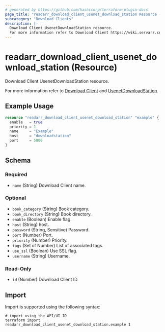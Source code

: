 ```yaml
---
# generated by https://github.com/hashicorp/terraform-plugin-docs
page_title: "readarr_download_client_usenet_download_station Resource - terraform-provider-readarr"
subcategory: "Download Clients"
description: |-
  Download Client UsenetDownloadStation resource.
  For more information refer to Download Client https://wiki.servarr.com/readarr/settings#download-clients and UsenetDownloadStation https://wiki.servarr.com/readarr/supported#usenetdownloadstation.
---
```


# readarr_download_client_usenet_download_station (Resource)

<!-- subcategory:Download Clients -->Download Client UsenetDownloadStation resource.
For more information refer to [Download Client](https://wiki.servarr.com/readarr/settings#download-clients) and [UsenetDownloadStation](https://wiki.servarr.com/readarr/supported#usenetdownloadstation).

## Example Usage

```terraform
resource "readarr_download_client_usenet_download_station" "example" {
  enable   = true
  priority = 1
  name     = "Example"
  host     = "downloadstation"
  port     = 5000
}
```

<!-- schema generated by tfplugindocs -->
## Schema

### Required

- `name` (String) Download Client name.

### Optional

- `book_category` (String) Book category.
- `book_directory` (String) Book directory.
- `enable` (Boolean) Enable flag.
- `host` (String) host.
- `password` (String, Sensitive) Password.
- `port` (Number) Port.
- `priority` (Number) Priority.
- `tags` (Set of Number) List of associated tags.
- `use_ssl` (Boolean) Use SSL flag.
- `username` (String) Username.

### Read-Only

- `id` (Number) Download Client ID.

## Import

Import is supported using the following syntax:

```shell
# import using the API/UI ID
terraform import readarr_download_client_usenet_download_station.example 1
```
